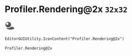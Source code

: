 # Profiler.Rendering@2x `32x32`
<img src="/img/Profiler.Rendering@2x.png" width=32 height=32>

``` CSharp
EditorGUIUtility.IconContent("Profiler.Rendering@2x")
```
```
Profiler.Rendering@2x
```
